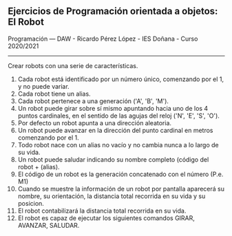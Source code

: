 Ejercicios de Programación orientada a objetos: El Robot
---

Programación — DAW - Ricardo Pérez López - IES Doñana - Curso 2020/2021

---

Crear robots con una serie de características.
1. Cada robot está identificado por un número único, comenzando por el 1,
  y no puede variar.
2. Cada robot tiene un alias.
3. Cada robot pertenece a una generación ('A', 'B', 'M').
4. Un robot puede girar sobre sí mismo apuntando hacia uno de los 4 puntos
  cardinales, en el sentido de las agujas del reloj ('N', 'E', 'S', 'O').
5. Por defecto un robot apunta a una dirección aleatoria.
6. Un robot puede avanzar en la dirección del punto cardinal en metros
  comenzando por el 1.
7. Todo robot nace con un alias no vacío y no cambia nunca a lo largo de
  su vida.
8. Un robot puede saludar indicando su nombre completo
  (código del robot + (alias).
9. El código de un robot es la generación concatenado con el número
  (P.e. M1)
10. Cuando se muestre la información de un robot por pantalla aparecerá
  su nombre, su orientación, la distancia total recorrida en su vida y
  su posicion.
11. El robot contabilizará la distancia total recorrida en su vida.
12. El robot es capaz de ejecutar los siguientes comandos GIRAR, AVANZAR,
  SALUDAR.
